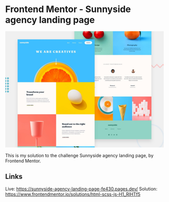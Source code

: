 # Frontend Mentor - Sunnyside agency landing page

![Design preview for the Sunnyside agency landing page coding challenge](./design/desktop-preview.jpg)

This is my solution to the challenge Sunnyside agency landing page, by Frontend Mentor.

## Links

Live: <https://sunnyside-agency-landing-page-fe430.pages.dev/>
Solution: <https://www.frontendmentor.io/solutions/html-scss-js-H1_RlHTf5>
